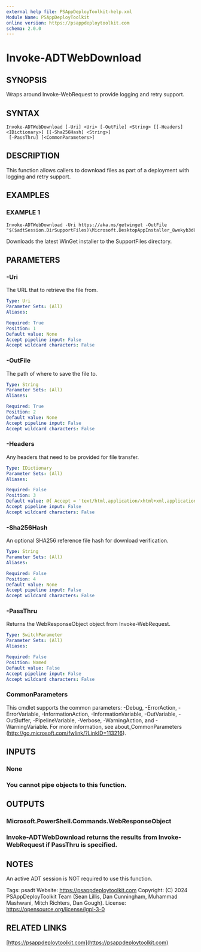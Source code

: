 ```yaml
---
external help file: PSAppDeployToolkit-help.xml
Module Name: PSAppDeployToolkit
online version: https://psappdeploytoolkit.com
schema: 2.0.0
---
```


# Invoke-ADTWebDownload

## SYNOPSIS
Wraps around Invoke-WebRequest to provide logging and retry support.

## SYNTAX

```
Invoke-ADTWebDownload [-Uri] <Uri> [-OutFile] <String> [[-Headers] <IDictionary>] [[-Sha256Hash] <String>]
 [-PassThru] [<CommonParameters>]
```

## DESCRIPTION
This function allows callers to download files as part of a deployment with logging and retry support.

## EXAMPLES

### EXAMPLE 1
```
Invoke-ADTWebDownload -Uri https://aka.ms/getwinget -OutFile "$($adtSession.DirSupportFiles)\Microsoft.DesktopAppInstaller_8wekyb3d8bbwe.msixbundle"
```

Downloads the latest WinGet installer to the SupportFiles directory.

## PARAMETERS

### -Uri
The URL that to retrieve the file from.

```yaml
Type: Uri
Parameter Sets: (All)
Aliases:

Required: True
Position: 1
Default value: None
Accept pipeline input: False
Accept wildcard characters: False
```

### -OutFile
The path of where to save the file to.

```yaml
Type: String
Parameter Sets: (All)
Aliases:

Required: True
Position: 2
Default value: None
Accept pipeline input: False
Accept wildcard characters: False
```

### -Headers
Any headers that need to be provided for file transfer.

```yaml
Type: IDictionary
Parameter Sets: (All)
Aliases:

Required: False
Position: 3
Default value: @{ Accept = 'text/html,application/xhtml+xml,application/xml;q=0.9,image/avif,image/webp,image/apng,*/*;q=0.8,application/signed-exchange;v=b3;q=0.7' }
Accept pipeline input: False
Accept wildcard characters: False
```

### -Sha256Hash
An optional SHA256 reference file hash for download verification.

```yaml
Type: String
Parameter Sets: (All)
Aliases:

Required: False
Position: 4
Default value: None
Accept pipeline input: False
Accept wildcard characters: False
```

### -PassThru
Returns the WebResponseObject object from Invoke-WebRequest.

```yaml
Type: SwitchParameter
Parameter Sets: (All)
Aliases:

Required: False
Position: Named
Default value: False
Accept pipeline input: False
Accept wildcard characters: False
```

### CommonParameters
This cmdlet supports the common parameters: -Debug, -ErrorAction, -ErrorVariable, -InformationAction, -InformationVariable, -OutVariable, -OutBuffer, -PipelineVariable, -Verbose, -WarningAction, and -WarningVariable.
For more information, see about_CommonParameters (http://go.microsoft.com/fwlink/?LinkID=113216).

## INPUTS

### None
### You cannot pipe objects to this function.
## OUTPUTS

### Microsoft.PowerShell.Commands.WebResponseObject
### Invoke-ADTWebDownload returns the results from Invoke-WebRequest if PassThru is specified.
## NOTES
An active ADT session is NOT required to use this function.

Tags: psadt
Website: https://psappdeploytoolkit.com
Copyright: (C) 2024 PSAppDeployToolkit Team (Sean Lillis, Dan Cunningham, Muhammad Mashwani, Mitch Richters, Dan Gough).
License: https://opensource.org/license/lgpl-3-0

## RELATED LINKS

[https://psappdeploytoolkit.com](https://psappdeploytoolkit.com)

